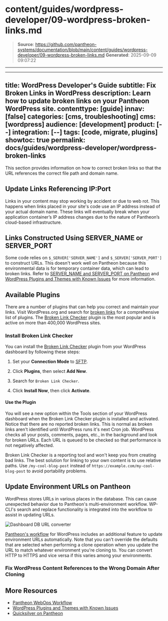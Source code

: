 # content/guides/wordpress-developer/09-wordpress-broken-links.md

> **Source**: https://github.com/pantheon-systems/documentation/blob/main/content/guides/wordpress-developer/09-wordpress-broken-links.md
> **Generated**: 2025-09-09 09:07:22

---

---
title: WordPress Developer's Guide
subtitle: Fix Broken Links in WordPress
description: Learn how to update broken links on your Pantheon WordPress site.
contenttype: [guide]
innav: [false]
categories: [cms, troubleshooting]
cms: [wordpress]
audience: [development]
product: [--]
integration: [--]
tags: [code, migrate, plugins]
showtoc: true
permalink: docs/guides/wordpress-developer/wordpress-broken-links
---

This section provides information on how to correct broken links so that the URL references the correct file path and domain name.

## Update Links Referencing IP:Port

Links in your content may stop working by accident or due to web rot. This happens when links placed in your site's code use an IP address instead of your actual domain name. These links will eventually break when your application container’s IP address changes due to the nature of Pantheon’s cloud-based infrastructure.

## Links Constructed Using SERVER_NAME or SERVER_PORT

Some code relies on `$_SERVER['SERVER_NAME']` and `$_SERVER['SERVER_PORT']` to construct URLs. This doesn't work well on Pantheon because this environmental data is for temporary container data, which can lead to broken links. Refer to [SERVER_NAME and SERVER_PORT on Pantheon](/server_name-and-server_port) and [WordPress Plugins and Themes with Known Issues](/wordpress-known-issues) for more information.

## Available Plugins

There are a number of plugins that can help you correct and maintain your links. Visit WordPress.org and search for [broken links](https://wordpress.org/plugins/search.php?q=broken+link) for a comprehensive list of plugins. The [Broken Link Checker](https://wordpress.org/plugins/broken-link-checker/) plugin is the most popular and is active on more than 400,000 WordPress sites.

### Install Broken Link Checker

You can install the [Broken Link Checker](https://wordpress.org/plugins/broken-link-checker/) plugin from your WordPress dashboard by following these steps:

1. Set your **Connection Mode** to [SFTP](/guides/sftp).

1. Click **Plugins**, then select **Add New**.

1. Search for `Broken Link Checker`.

1. Click **Install Now**, then click **Activate**.

#### Use the Plugin

You will see a new option within the Tools section of your WordPress dashboard when the Broken Link Checker plugin is installed and activated. Notice that there are no reported broken links. This is normal as broken links aren't identified until WordPress runs it's next Cron job. WordPress checks all your posts, comments, pages, etc., in the background and look for broken URLs. Each URL is queued to be checked so that performance is not negatively affected.

Broken Link Checker is a reporting tool and won't keep you from creating bad links. The best solution for linking to your own content is to use relative paths. Use `/my-cool-blog-post` instead of `https://example.com/my-cool-blog-post` to avoid portability problems.

## Update Environment URLs on Pantheon

WordPress stores URLs in various places in the database. This can cause unexpected behavior due to Pantheon's multi-environment workflow. WP-CLI's search and replace functionality is integrated into the workflow to assist in updating URLs.

![Dashboard DB URL converter](../../../images/dashboard/convert-urls.png)​

[Pantheon's workflow](/pantheon-workflow) for WordPress includes an additional feature to update environment URLs automatically. Note that you can't override the defaults that are selected when performing a clone operation when you update the URL to match whatever environment you're cloning to. You can convert HTTP to HTTPS and vice versa if this varies among your environments.

### Fix WordPress Content References to the Wrong Domain After Cloning

<Partial file="search-replace-domains.md" />

## More Resources

- [Pantheon WebOps Workflow](/pantheon-workflow)
- [WordPress Plugins and Themes with Known Issues](/wordpress-known-issues)
- [Quicksilver on Pantheon](/guides/quicksilver)